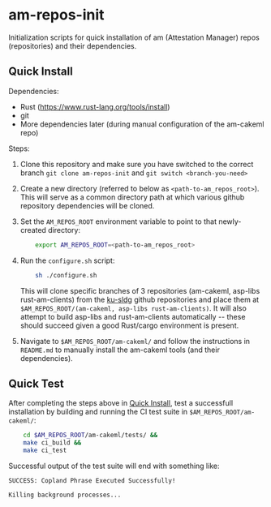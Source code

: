 # am-repos-init

Initialization scripts for quick installation of am (Attestation Manager) repos (repositories) and their dependencies.

## Quick Install

Dependencies:

- Rust (https://www.rust-lang.org/tools/install)
- git
- More dependencies later (during manual configuration of the am-cakeml repo)

Steps:

1. Clone this repository and make sure you have switched to the correct branch `git clone am-repos-init` and `git switch <branch-you-need>`

1. Create a new directory (referred to below as `<path-to-am_repos_root>`). This will serve as a common directory path at which various github repository dependencies will be cloned.
1. Set the `AM_REPOS_ROOT` environment variable to point to that newly-created directory:
   ```sh
       export AM_REPOS_ROOT=<path-to-am_repos_root>
   ```
1. Run the `configure.sh` script:
   ```sh
       sh ./configure.sh
   ```
   This will clone specific branches of 3 repositories (am-cakeml, asp-libs rust-am-clients) from the [ku-sldg](https://github.com/orgs/ku-sldg/repositories) github repositories and place them at `$AM_REPOS_ROOT/(am-cakeml, asp-libs rust-am-clients)`. It will also attempt to build asp-libs and rust-am-clients automatically -- these should succeed given a good Rust/cargo environment is present.
1. Navigate to `$AM_REPOS_ROOT/am-cakeml/` and follow the instructions in `README.md` to manually install the am-cakeml tools (and their dependencies).

## Quick Test

After completing the steps above in [Quick Install](#Quick-install), test a successfull installation by building and running the CI test suite in `$AM_REPOS_ROOT/am-cakeml/`:

```sh
    cd $AM_REPOS_ROOT/am-cakeml/tests/ &&
    make ci_build &&
    make ci_test
```

Successful output of the test suite will end with something like:

```
SUCCESS: Copland Phrase Executed Successfully!

Killing background processes...
```
